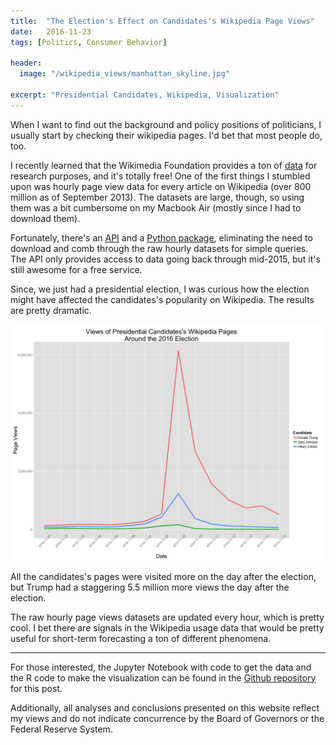 ```yaml
---
title:  "The Election's Effect on Candidates's Wikipedia Page Views"
date:   2016-11-23
tags: [Politics, Consumer Behavior]

header:
  image: "/wikipedia_views/manhattan_skyline.jpg"

excerpt: "Presidential Candidates, Wikipedia, Visualization"
---
```


When I want to find out the background and policy positions of politicians, I usually start by checking their wikipedia pages. I'd bet that most people do, too.

I recently learned that the Wikimedia Foundation provides a ton of [data](https://meta.wikimedia.org/wiki/Research:Data) for research purposes, and it's totally free! One of the first things I stumbled upon was hourly page view data for every article on Wikipedia (over 800 million as of September 2013). The datasets are large, though, so using them was a bit cumbersome on my Macbook Air (mostly since I had to download them).

Fortunately, there's an [API](https://www.mediawiki.org/wiki/API:Main_page) and a [Python package](https://github.com/mediawiki-utilities/python-mwviews), eliminating the need to download and comb through the raw hourly datasets for simple queries. The API only provides access to data going back through mid-2015, but it's still awesome for a free service.

Since, we just had a presidential election, I was curious how the election might have affected the candidates's popularity on Wikipedia. The results are pretty dramatic.


![](/images/wikipedia_views/presidential_wiki_views.png?raw=true)

All the candidates's pages were visited more on the day after the election, but Trump had a staggering 5.5 million more views the day after the election.


The raw hourly page views datasets are updated every hour, which is pretty cool. I bet there are signals in the Wikipedia usage data that would be pretty useful for short-term forecasting a ton of different phenomena.

***

For those interested, the Jupyter Notebook with code to get the data and the R code to make the visualization can be found in the [Github repository](https://github.com/beckernick/visualizations/tree/master/State_of_the_Union_Wordcloud) for this post. 

Additionally, all analyses and conclusions presented on this website reflect my views and do not indicate concurrence by the Board of Governors or the Federal Reserve System.



